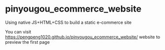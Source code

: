 # pinyougou_ecommerce_website
Using native JS+HTML+CSS to build a static e-commerce site


You can visit https://pengpeng1020.github.io/pinyougou_ecommerce_website/ website to preview the first page
